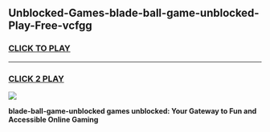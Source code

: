 
## Unblocked-Games-blade-ball-game-unblocked-Play-Free-vcfgg
<h3>
<a href="https://premium76.site?title=blade-ball-game-unblocked&ref=23A">CLICK TO PLAY</a></h3>
<hr>

<h3>
<a href="https://premium76.site?title=blade-ball-game-unblocked&ref=23A">CLICK 2 PLAY</a>
  
</h3>

<a href="https://premium76.site?title=blade-ball-game-unblocked&ref=23A"><img src="https://clearcache.store/games.png"></a>


**blade-ball-game-unblocked games unblocked: Your Gateway to Fun and Accessible Online Gaming**
